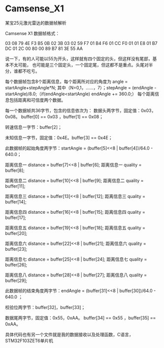 # Camsense_X1
某宝25元激光雷达的数据帧解析

Camsense X1 数据帧格式：

03 08 79 4E F3 B5 0B 02 3B 03 02 59 F7 01 B4 F6 01 CC F0 01 01 E8 01 B7 DC 01 2C 00 80 00 89 B7 81 3E 55 AA 

说一下，有的人可能以55为开头，这样就有四个固定的头，但这样没有尾部，基本不太可能，
也可能是三个固定头，一个固定尾，但这都不是重点。头尾对半分，谁都不吃亏。



每个数据帧包含8个距离信息，每个距离所对应的角度为 angle = startAngle+stepAngle*N;
其中（N=0,1，……，7）；stepAngle = (endAngle - startAngle)/8.0;（if(endAngle<startAngle)  endAngle += 360.0;）
每个距离信息包括距离和可信度两个数据。

每一个数据帧共36字节，包含的信息依次为：
数据头两字节，固定值：0x03，0x08。 buffer[0] == 0x03 ，buffer[1] == 0x08；

转速信息一字节：buffer[2]；

未知信息一字节，固定值：0x4E。buffer[3] == 0x4E；

此数据帧的起始角度两字节：startAngle = (buffer[5]<<8 | buffer[4])/64.0 - 640.0；

距离信息一 distance = buffer[7]<<8 | buffer[6];
距离信息一 quality = buffer[8];
					
距离信息二 distance = buffer[10]<<8 | buffer[9];
距离信息二 quality = buffer[11];

距离信息三 distance = buffer[13]<<8 | buffer[12];
距离信息三 quality = buffer[14];

距离信息四 distance = buffer[16]<<8 | buffer[15];
距离信息四 quality = buffer[17];

距离信息五 distance = buffer[19]<<8 | buffer[18];
距离信息五 quality = buffer[20];

距离信息六 distance = buffer[22]<<8 | buffer[21];
距离信息六 quality = buffer[23];

距离信息七 distance = buffer[25]<<8 | buffer[24];
距离信息七 quality = buffer[26];

距离信息八 distance = buffer[28]<<8 | buffer[27];
距离信息八 quality = buffer[29];

此数据帧的结束角度两字节：endAngle =  (buffer[31]<<8 | buffer[30])/64.0 - 640.0 ；

校验位两字节：buffer[32]，buffer[33]；

数据尾两字节，固定值：0x55，0xAA。 buffer[34] == 0x55 ，buffer[35] == 0xAA。



具体代码也有另一个文件就是我的数据接收以及处理函数，C语言，STM32F103ZET6单片机

